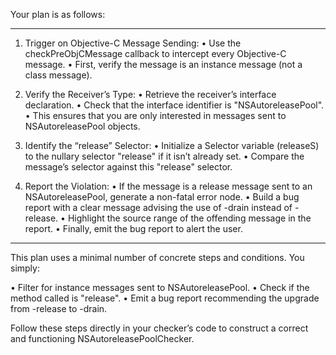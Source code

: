 Your plan is as follows:

------------------------------------------------------------
1. Trigger on Objective-C Message Sending:
   • Use the checkPreObjCMessage callback to intercept every Objective-C message.
   • First, verify the message is an instance message (not a class message).

2. Verify the Receiver’s Type:
   • Retrieve the receiver’s interface declaration.
   • Check that the interface identifier is "NSAutoreleasePool".
   • This ensures that you are only interested in messages sent to NSAutoreleasePool objects.

3. Identify the “release” Selector:
   • Initialize a Selector variable (releaseS) to the nullary selector "release" if it isn’t already set.
   • Compare the message’s selector against this "release" selector.

4. Report the Violation:
   • If the message is a release message sent to an NSAutoreleasePool, generate a non-fatal error node.
   • Build a bug report with a clear message advising the use of -drain instead of -release.
   • Highlight the source range of the offending message in the report.
   • Finally, emit the bug report to alert the user.

------------------------------------------------------------
This plan uses a minimal number of concrete steps and conditions. You simply:

• Filter for instance messages sent to NSAutoreleasePool.
• Check if the method called is "release".
• Emit a bug report recommending the upgrade from -release to -drain.

Follow these steps directly in your checker’s code to construct a correct and functioning NSAutoreleasePoolChecker.
